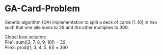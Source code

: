 # GA-Card-Problem
Genetic algorithm (GA) implementation to split a deck of cards [1..10] in two such that one pile sums to 36 and the other multiplies to 360.<br />

Global best solution:<br />
Pile1: sum([2, 7, 8, 9, 10]) = 36<br />
Pile2: prod([1, 3, 4, 5, 6]) = 360<br />